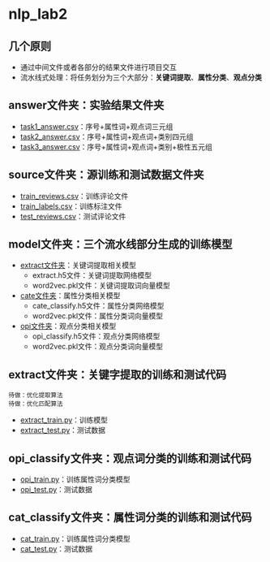 # nlp_lab2
## 几个原则
- 通过中间文件或者各部分的结果文件进行项目交互
- 流水线式处理：将任务划分为三个大部分：**关键词提取**、**属性分类**、**观点分类**
## answer文件夹：实验结果文件夹
- [task1_answer.csv](./answer/task1_answer.csv)：序号+属性词+观点词三元组
- [task2_answer.csv](./answer/task2_answer.csv)：序号+属性词+观点词+类别四元组
- [task3_answer.csv](./answer/task3_answer.csv)：序号+属性词+观点词+类别+极性五元组
## source文件夹：源训练和测试数据文件夹
- [train_reviews.csv](./source/train_reviews.csv)：训练评论文件
- [train_labels.csv](./source/train_labels.csv)：训练标注文件
- [test_reviews.csv](./source/test_reviews.csv)：测试评论文件
## model文件夹：三个流水线部分生成的训练模型
- [extract文件夹](./model/extract)：关键词提取相关模型
    - extract.h5文件：关键词提取网络模型
    - word2vec.pkl文件：关键词提取词向量模型
- [cate文件夹](./model/cate)：属性分类相关模型
    - cate_classify.h5文件：属性分类网络模型
    - word2vec.pkl文件：属性分类词向量模型
- [opi文件夹](./model/opi)：观点分类相关模型
    - opi_classify.h5文件：观点分类网络模型
    - word2vec.pkl文件：观点分类词向量模型
## extract文件夹：关键字提取的训练和测试代码
    待做：优化提取算法
    待做：优化匹配算法
- [extract_train.py](./extract/extract_train.py)：训练模型
- [extract_test.py](./extract/extract_test.py)：测试数据
## opi_classify文件夹：观点词分类的训练和测试代码
- [opi_train.py](./opi_classify/opi_train.py)：训练属性词分类模型
- [opi_test.py](./opi_classify/opi_test.py)：测试数据
## cat_classify文件夹：属性词分类的训练和测试代码
- [cat_train.py](./cat_classify/cat_train.py)：训练属性词分类模型
- [cat_test.py](./cat_classify/cat_test.py)：测试数据